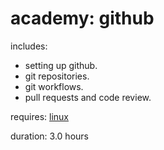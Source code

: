 # academy: github

includes:
- setting up github.
- git repositories.
- git workflows.
- pull requests and code review.

requires: [linux](./linux.md)

duration: 3.0 hours
